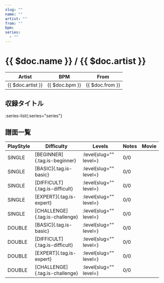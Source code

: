 ```yaml
---
slug: ""
name: ""
artist: ""
from: ""
bpm: 
series:
  - ""
---
```


# {{ $doc.name }} / {{ $doc.artist }}

|Artist|BPM|From|
|------|---|----|
|{{ $doc.artist }}|{{ $doc.bpm }}|{{ $doc.from }}|

## 収録タイトル

:series-list{:series="series"}

## 譜面一覧

|PlayStyle|Difficulty|Levels|Notes|Movie|
|---------|----------|------|-----|-----|
|SINGLE|[BEGINNER]{.tag.is-beginner}|<div class="field is-grouped is-grouped-multiline">:level{slug="" level=}</div>|0/0||
|SINGLE|[BASIC]{.tag.is-basic}|<div class="field is-grouped is-grouped-multiline">:level{slug="" level=}</div>|0/0||
|SINGLE|[DIFFICULT]{.tag.is-difficult}|<div class="field is-grouped is-grouped-multiline">:level{slug="" level=}</div>|0/0||
|SINGLE|[EXPERT]{.tag.is-expert}|<div class="field is-grouped is-grouped-multiline">:level{slug="" level=}</div>|0/0||
|SINGLE|[CHALLENGE]{.tag.is-challenge}|<div class="field is-grouped is-grouped-multiline">:level{slug="" level=}</div>|0/0||
|DOUBLE|[BASIC]{.tag.is-basic}|<div class="field is-grouped is-grouped-multiline">:level{slug="" level=}</div>|0/0||
|DOUBLE|[DIFFICULT]{.tag.is-difficult}|<div class="field is-grouped is-grouped-multiline">:level{slug="" level=}</div>|0/0||
|DOUBLE|[EXPERT]{.tag.is-expert}|<div class="field is-grouped is-grouped-multiline">:level{slug="" level=}</div>|0/0||
|DOUBLE|[CHALLENGE]{.tag.is-challenge}|<div class="field is-grouped is-grouped-multiline">:level{slug="" level=}</div>|0/0||
